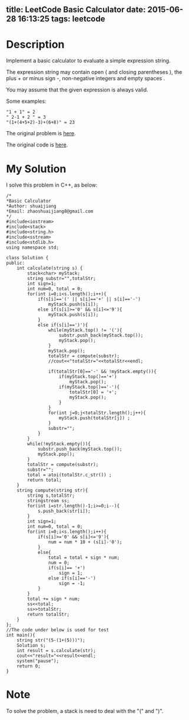 title: LeetCode Basic Calculator
date: 2015-06-28 16:13:25
tags: leetcode
---


# Description
Implement a basic calculator to evaluate a simple expression string.

The expression string may contain open ( and closing parentheses ), the plus + or minus sign -, non-negative integers and empty spaces .

You may assume that the given expression is always valid.

Some examples:

	"1 + 1" = 2
	" 2-1 + 2 " = 3
	"(1+(4+5+2)-3)+(6+8)" = 23

The original problem is [here](https://leetcode.com/problems/basic-calculator/ "Problem").

The original code is [here](https://github.com/shuaijiang/LeetCode/blob/master/BasicCalculator.cpp "Code").
<!--more-->

# My Solution
I solve this problem in C++, as below:
	
	/*
	*Basic Calculator
	*Author: shuaijiang
	*Email: zhaoshuaijiang8@gmail.com
	*/
	#include<iostream>
	#include<stack>
	#include<string.h>
	#include<sstream>
	#include<stdlib.h>
	using namespace std;
	
	class Solution {
	public:
	    int calculate(string s) {
	    	stack<char> myStack;
	    	string substr="",totalStr;
	        int sign=1;
	        int num=0, total = 0;
	        for(int i=0;i<s.length();i++){
	        	if(s[i]=='(' || s[i]=='+' || s[i]=='-')
	        		myStack.push(s[i]);
	        	else if(s[i]>='0' && s[i]<='9'){
	        		myStack.push(s[i]);
	        	}
	        	else if(s[i]==')'){
					while(myStack.top() != '('){
						substr.push_back(myStack.top());
						myStack.pop();
					}
					myStack.pop();
					totalStr = compute(substr);
					//cout<<"totalStr="<<totalStr<<endl;
					
					if(totalStr[0]=='-' && !myStack.empty()){
						if(myStack.top()=='+')
							myStack.pop();
						if(myStack.top()=='-'){
							totalStr[0] = '+';
							myStack.pop();
						}
					}
					for(int j=0;j<totalStr.length();j++){
						myStack.push(totalStr[j]) ;
					}
					substr="";
	        	}
	        }
	        while(!myStack.empty()){
	        	substr.push_back(myStack.top());
	        	myStack.pop();
	        }
	        totalStr = compute(substr);
	        substr="";
			total = atoi(totalStr.c_str()) ;
	        return total;
	    }
	    string compute(string str){
	    	string s,totalStr;
	    	stringstream ss;
	    	for(int i=str.length()-1;i>=0;i--){
	    		s.push_back(str[i]);
	    	}
	    	int sign=1;
	        int num=0, total = 0;
	        for(int i=0;i<s.length();i++){
	        	if(s[i]>='0' && s[i]<='9'){
	        		num = num * 10 + (s[i]-'0');
	        	}
	        	else{
	        		total = total + sign * num;
	        		num = 0;
	        		if(s[i]== '+')
	        			sign = 1;	
	        		else if(s[i]=='-')
						sign = -1;
	        	}
	        }
	        total += sign * num;
	        ss<<total;
	        ss>>totalStr;
	        return totalStr;
	    }
	};
	//The code under below is used for test
	int main(){
		string str("(5-(1+(5)))");
		Solution s;
		int result = s.calculate(str);
		cout<<"result="<<result<<endl;
		system("pause");
		return 0;
	}

# Note
To solve the problem, a stack is need to deal with the "(" and ")". 
